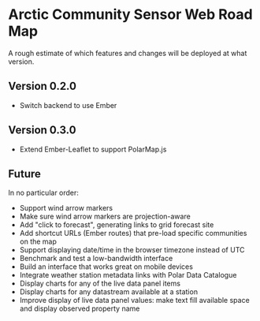 # Arctic Community Sensor Web Road Map

A rough estimate of which features and changes will be deployed at what version.

## Version 0.2.0

* Switch backend to use Ember

## Version 0.3.0

* Extend Ember-Leaflet to support PolarMap.js

## Future

In no particular order:

* Support wind arrow markers
* Make sure wind arrow markers are projection-aware
* Add "click to forecast", generating links to grid forecast site
* Add shortcut URLs (Ember routes) that pre-load specific communities on the map
* Support displaying date/time in the browser timezone instead of UTC
* Benchmark and test a low-bandwidth interface
* Build an interface that works great on mobile devices
* Integrate weather station metadata links with Polar Data Catalogue
* Display charts for any of the live data panel items
* Display charts for any datastream available at a station
* Improve display of live data panel values: make text fill available space and display observed property name
